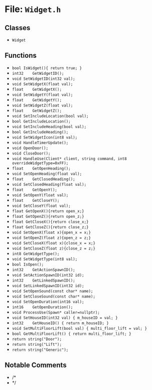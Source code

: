# File: `Widget.h`

## Classes

- `Widget`

## Functions

- `bool	IsWidget(){ return true; }`
- `int32	GetWidgetID();`
- `void	SetWidgetID(int32 val);`
- `void	SetWidgetX(float val);`
- `float	GetWidgetX();`
- `void	SetWidgetY(float val);`
- `float	GetWidgetY();`
- `void	SetWidgetZ(float val);`
- `float	GetWidgetZ();`
- `void	SetIncludeLocation(bool val);`
- `bool	GetIncludeLocation();`
- `void	SetIncludeHeading(bool val);`
- `bool	GetIncludeHeading();`
- `void	SetWidgetIcon(int8 val);`
- `void	HandleTimerUpdate();`
- `void	OpenDoor();`
- `void	CloseDoor();`
- `void	HandleUse(Client* client, string command, int8 overrideWidgetType=0xFF);`
- `float	GetOpenHeading();`
- `void	SetOpenHeading(float val);`
- `float	GetClosedHeading();`
- `void	SetClosedHeading(float val);`
- `float	GetOpenY();`
- `void	SetOpenY(float val);`
- `float	GetCloseY();`
- `void	SetCloseY(float val);`
- `float GetOpenX(){return open_x;}`
- `float GetOpenZ(){return open_z;}`
- `float GetCloseX(){return close_x;}`
- `float GetCloseZ(){return close_z;}`
- `void SetOpenX(float x){open_x = x;}`
- `void SetOpenZ(float z){open_z = z;}`
- `void SetCloseX(float x){close_x = x;}`
- `void SetCloseZ(float z){close_z = z;}`
- `int8	GetWidgetType();`
- `void	SetWidgetType(int8 val);`
- `bool	IsOpen();`
- `int32	GetActionSpawnID();`
- `void	SetActionSpawnID(int32 id);`
- `int32	GetLinkedSpawnID();`
- `void	SetLinkedSpawnID(int32 id);`
- `void	SetOpenSound(const char* name);`
- `void	SetCloseSound(const char* name);`
- `void	SetOpenDuration(int16 val);`
- `int16	GetOpenDuration();`
- `void	ProcessUse(Spawn* caller=nullptr);`
- `void	SetHouseID(int32 val) { m_houseID = val; }`
- `int32	GetHouseID() { return m_houseID; }`
- `void	SetMultiFloorLift(bool val) { multi_floor_lift = val; }`
- `bool	GetMultiFloorLift() { return multi_floor_lift; }`
- `return string("Door");`
- `return string("Lift");`
- `return string("Generic");`

## Notable Comments

- /*
- */
